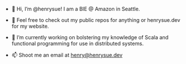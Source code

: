 - 👋 Hi, I’m @henrysue! I am a BIE @ Amazon in Seattle. 

- 👀 Feel free to check out my public repos for anything or henrysue.dev for my website.

- 🌱 I’m currently working on bolstering my knowledge of Scala and functional programming for use in distributed systems.

- 📫 Shoot me an email at henry@henrysue.dev


